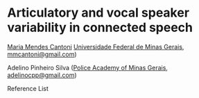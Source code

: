 # Articulatory and vocal speaker variability in connected speech

[Maria Mendes Cantoni](https://mariacantoni.com.br/) [Universidade Federal de Minas Gerais](http://www.letras.ufmg.br/nucleos/ada/), [mmcantoni@gmail.com](mmcantoni@gmail.com))

Adelino Pinheiro Silva ([Police Academy of Minas Gerais](https://acadepol.policiacivil.mg.gov.br/), [adelinocpp@gmail.com](adelinocpp@gmail.com))

Reference List
